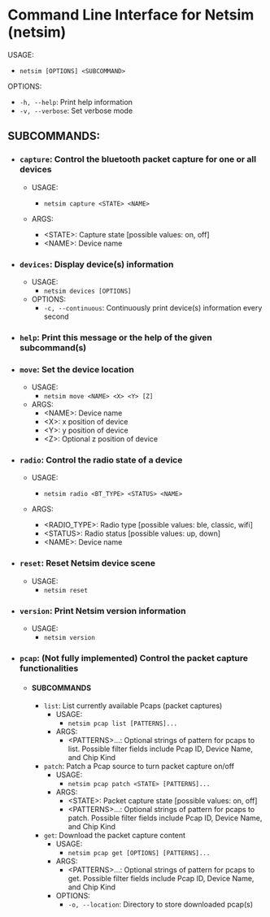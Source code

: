 # Command Line Interface for Netsim (netsim)

USAGE:
* `netsim [OPTIONS] <SUBCOMMAND>`

OPTIONS:
* `-h, --help`:    Print help information
* `-v, --verbose`: Set verbose mode


## SUBCOMMANDS:
* ### `capture`:    Control the bluetooth packet capture for one or all devices
    * USAGE:
        * `netsim capture <STATE> <NAME>`

    * ARGS:
        * \<STATE\>:     Capture state [possible values: on, off]
        * \<NAME\>:      Device name
* ### `devices`:    Display device(s) information
    * USAGE:
        * `netsim devices [OPTIONS]`
    * OPTIONS:
        * `-c, --continuous`:    Continuously print device(s) information every second
* ### `help`:       Print this message or the help of the given subcommand(s)
* ### `move`:       Set the device location
    * USAGE:
        * `netsim move <NAME> <X> <Y> [Z]`
    * ARGS:
        * \<NAME\>:      Device name
        * \<X\>:         x position of device
        * \<Y\>:         y position of device
        * \<Z\>:         Optional z position of device
* ### `radio`:      Control the radio state of a device
    * USAGE:
        * `netsim radio <BT_TYPE> <STATUS> <NAME>`

    * ARGS:
        * \<RADIO_TYPE\>:    Radio type [possible values: ble, classic, wifi]
        * \<STATUS\>:        Radio status [possible values: up, down]
        * \<NAME\>:          Device name
* ### `reset`:      Reset Netsim device scene
    * USAGE:
        * `netsim reset`
* ### `version`:    Print Netsim version information
    * USAGE:
        * `netsim version`
* ### `pcap`:       (Not fully implemented)  Control the packet capture functionalities
    * #### SUBCOMMANDS
        * `list`:   List currently available Pcaps (packet captures)
            * USAGE:
                * `netsim pcap list [PATTERNS]...`
            * ARGS:
                * \<PATTERNS\>...:  Optional strings of pattern for pcaps to list. Possible filter fields
                                    include Pcap ID, Device Name, and Chip Kind
        * `patch`:  Patch a Pcap source to turn packet capture on/off
            * USAGE:
                * `netsim pcap patch <STATE> [PATTERNS]...`
            * ARGS:
                * \<STATE\>:        Packet capture state [possible values: on, off]
                * \<PATTERNS\>...:  Optional strings of pattern for pcaps to patch. Possible filter fields
                                    include Pcap ID, Device Name, and Chip Kind
        * `get`:    Download the packet capture content
            * USAGE:
                * `netsim pcap get [OPTIONS] [PATTERNS]...`
            * ARGS:
                * \<PATTERNS\>...:  Optional strings of pattern for pcaps to get. Possible filter fields
                                    include Pcap ID, Device Name, and Chip Kind
            * OPTIONS:
                * `-o, --location`: Directory to store downloaded pcap(s)

